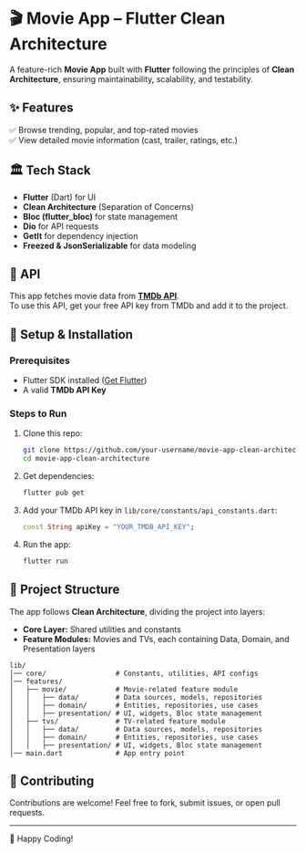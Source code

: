 # 🎬 Movie App – Flutter Clean Architecture

A feature-rich **Movie App** built with **Flutter** following the principles of **Clean Architecture**, ensuring maintainability, scalability, and testability.

## ✨ Features
✅ Browse trending, popular, and top-rated movies  
✅ View detailed movie information (cast, trailer, ratings, etc.)  

## 🏛️ Tech Stack
- **Flutter** (Dart) for UI  
- **Clean Architecture** (Separation of Concerns)  
- **Bloc (flutter_bloc)** for state management  
- **Dio** for API requests  
- **GetIt** for dependency injection  
- **Freezed & JsonSerializable** for data modeling  

## 📡 API
This app fetches movie data from **[TMDb API](https://www.themoviedb.org/)**.  
To use this API, get your free API key from TMDb and add it to the project.

## 🚀 Setup & Installation
### Prerequisites
- Flutter SDK installed ([Get Flutter](https://flutter.dev/docs/get-started/install))
- A valid **TMDb API Key**

### Steps to Run
1. Clone this repo:
   ```sh
   git clone https://github.com/your-username/movie-app-clean-architecture.git
   cd movie-app-clean-architecture
   ```
2. Get dependencies:
   ```sh
   flutter pub get
   ```
3. Add your TMDb API key in `lib/core/constants/api_constants.dart`:
   ```dart
   const String apiKey = "YOUR_TMDB_API_KEY";
   ```
4. Run the app:
   ```sh
   flutter run
   ```  

## 📌 Project Structure
The app follows **Clean Architecture**, dividing the project into layers:
- **Core Layer:** Shared utilities and constants
- **Feature Modules:** Movies and TVs, each containing Data, Domain, and Presentation layers

```
lib/
│── core/                 # Constants, utilities, API configs
│── features/
│   ├── movie/            # Movie-related feature module
│   │   ├── data/         # Data sources, models, repositories
│   │   ├── domain/       # Entities, repositories, use cases
│   │   ├── presentation/ # UI, widgets, Bloc state management
│   ├── tvs/              # TV-related feature module
│   │   ├── data/         # Data sources, models, repositories
│   │   ├── domain/       # Entities, repositories, use cases
│   │   ├── presentation/ # UI, widgets, Bloc state management
│── main.dart             # App entry point
```

## 📌 Contributing
Contributions are welcome! Feel free to fork, submit issues, or open pull requests.

---

🚀 Happy Coding!
